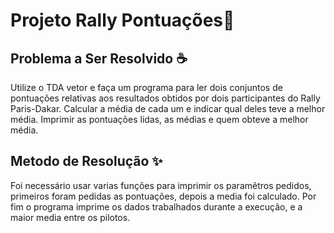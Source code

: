 # Projeto Rally Pontuações📜

## Problema a Ser Resolvido ☕️
Utilize o TDA vetor e faça um programa para ler dois conjuntos de pontuações
relativas aos resultados obtidos por dois participantes do Rally Paris-Dakar.
Calcular a média de cada um e indicar qual deles teve a melhor média. Imprimir as
pontuações lidas, as médias e quem obteve a melhor média.

## Metodo de Resolução ✨
Foi necessário usar varias funções para imprimir os paramêtros pedidos, primeiros foram pedidas as pontuações, depois a media foi calculado. Por fim o programa imprime os dados trabalhados durante a execução, e a maior media entre os pilotos.
